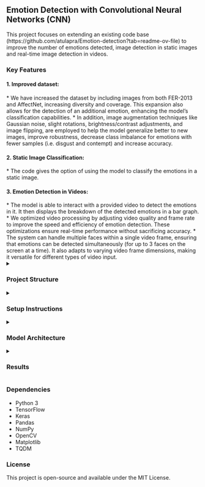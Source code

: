 <h2>Emotion Detection with Convolutional Neural Networks (CNN)</h2>
This project focuses on extending an existing code base (https://github.com/atulapra/Emotion-detection?tab=readme-ov-file) to improve the number of emotions detected, image detection in static images and real-time image detection in videos.

<h3>Key Features</h3>

<h4>1. Improved dataset:</h4>
    * We have increased the dataset by including images from both FER-2013 and AffectNet, increasing diversity and coverage. This expansion also allows for the detection of an additional emotion, enhancing the model’s classification capabilities.
    * In addition, image augmentation techniques like Gaussian noise, slight rotations, brightness/contrast adjustments, and image flipping, are employed to help the model generalize better to new images, improve robustness, decrease class imbalance for emotions with fewer samples (i.e. disgust and contempt) and increase accuracy.
<h4>2. Static Image Classification:</h4>
    * The code gives the option of using the model to classify the emotions in a static image. 
<h4>3. Emotion Detection in Videos:</h4>
    * The model is able to interact with a provided video to detect the emotions in it. It then displays the breakdown of the detected emotions in a bar graph.
    * We optimized video processing by adjusting video quality and frame rate to improve the speed and efficiency of emotion detection. These optimizations ensure real-time performance without sacrificing accuracy.
    * The system can handle multiple faces within a single video frame, ensuring that emotions can be detected simultaneously (for up to 3 faces on the screen at a time). It also adapts to varying video frame dimensions, making it versatile for different types of video input.

<details>
<summary><h3>Project Structure</h3></summary>

- **dataset_prepare.py** - Prepares the FER-2013 dataset by reading fer2013.csv, converting each data row into an image, and organizing images by emotion labels for training and testing.
- **emotions.py** - Contains the main CNN model for training and testing emotion detection. It also includes code for testing the trained model on sample images and videos.
- **fer2013.csv** - The dataset file containing pixel data and emotion labels for each image.
- **model.h5 and model.weights.h5** - Saved model files that allow loading a pre-trained model instead of training from scratch.
- **haarcascade_frontalface_default.xml** - A pre-trained face detector from OpenCV, used to locate faces in images.
- **plot.png** - A visualization of the model's accuracy and loss over training epochs.
- **data** - Directory where processed images are stored after running dataset_prepare.py.
- **requirements.txt** - Specifies the necessary requirements for running the code.
- **code_references.txt** - Lists the resources used for the code.
- **data_augmentations.ipynb** - Code used for augmenting images in the dataset. Does not need to be run since augmented images are included. Provided for completeness.
</details>

<details>
<summary><h3>Setup Instructions</h3></summary>
   
* Refer to the installation guide for this.
* You can download the PDF here: [Installation Guide](Installation%20Guide.pdf)


</details>

<details>
<summary><h3>Model Architecture</h3></summary>

The CNN model in emotions.py is structured as follows:
* **Convolutional Layers** - For detecting spatial features in images.
* **MaxPooling Layers** - For reducing spatial dimensions and computation.
* **Dropout Layers** - To prevent overfitting by randomly disabling neurons during training.
* **Dense Layers** - Fully connected layers for final emotion classification.
* **Softmax Output** - For multiclass classification of emotions and their intensities.
</details>

<details>
<summary><h3>Results</h3></summary>
The model's training performance, including accuracy and loss, is visualized in plot.png. With the applied data augmentation techniques, the model achieves improved generalization and robustness in emotion detection.

![An image with two graphs showing model loss and accuracy.]([URL]([https://github.com/sinapah/comp-vision-project/blob/final-version/src/plot.png](https://github.com/sinapah/comp-vision-project/blob/final-version/src/plot.png?raw=true)))

</details>

<h3>Dependencies</h3>

* Python 3
* TensorFlow
* Keras
* Pandas
* NumPy
* OpenCV
* Matplotlib
* TQDM


<h3>License</h3>
This project is open-source and available under the MIT License.
